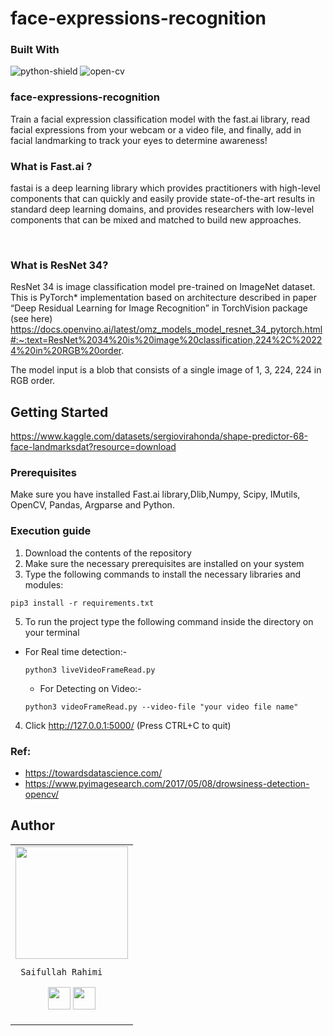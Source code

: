 # face-expressions-recognition

### Built With
![python-shield] ![open-cv]

###  face-expressions-recognition

Train a facial expression classification model with the fast.ai library, read facial expressions from your webcam or a video file, and finally, add in facial landmarking to track your eyes to determine awareness!

### What is Fast.ai ?
fastai is a deep learning library which provides practitioners with high-level components that can quickly and easily provide state-of-the-art results in standard deep learning domains, and provides researchers with low-level components that can be mixed and matched to build new approaches.

<br> 

### What is ResNet 34?
ResNet 34 is image classification model pre-trained on ImageNet dataset. This is PyTorch* implementation based on architecture described in paper “Deep Residual Learning for Image Recognition” in TorchVision package (see here) https://docs.openvino.ai/latest/omz_models_model_resnet_34_pytorch.html#:~:text=ResNet%2034%20is%20image%20classification,224%2C%20224%20in%20RGB%20order.

The model input is a blob that consists of a single image of 1, 3, 224, 224 in RGB order.
<br>

## Getting Started

https://www.kaggle.com/datasets/sergiovirahonda/shape-predictor-68-face-landmarksdat?resource=download

### Prerequisites
Make sure you have installed Fast.ai library,Dlib,Numpy, Scipy, IMutils, OpenCV, Pandas, Argparse and Python.

### Execution guide
1. Download the contents of the repository
2. Make sure the necessary prerequisites are installed on your system
3. Type the following commands to install the necessary libraries and modules:
```
pip3 install -r requirements.txt
```

5. To run the project type the following command inside the directory on your terminal

* For Real time detection:-
  ```
  python3 liveVideoFrameRead.py
  ```
  
  * For Detecting on Video:-
  ```
  python3 videoFrameRead.py --video-file "your video file name"
  ```
 
  
4. Click http://127.0.0.1:5000/ (Press CTRL+C to quit)

### Ref: 
* https://towardsdatascience.com/ 
* https://www.pyimagesearch.com/2017/05/08/drowsiness-detection-opencv/






## Author

<table>
<tr>
<td>
     <img src="https://avatars.githubusercontent.com/u/76810003?s=400&u=3de867a69316245acd6e93279367fc2a37a6dd14&v=4" width="180"/>
     
     Saifullah Rahimi

<p align="center">
<a href = "https://github.com/saifujasoor"><img src = "http://www.iconninja.com/files/241/825/211/round-collaboration-social-github-code-circle-network-icon.svg" width="36" height = "36"/></a>
<a href = "https://www.linkedin.com/in/saifullahrahimi/"><img src = "http://www.iconninja.com/files/863/607/751/network-linkedin-social-connection-circular-circle-media-icon.svg" width="36" height="36"/></a>
</p>
</td>
</tr> 
  </table>



<!-- Links -->

[python-shield]: https://img.shields.io/badge/-Python-blue?logo=python&logoColor=white&style=for-the-badge
[open-cv]: https://img.shields.io/badge/-OpenCV-red?logo=opencv&logoColor=white&style=for-the-badge
[flask]: https://img.shields.io/badge/-Flask-black?logo=flask&logoColor=white&style=for-the-badge
[html-shield]: https://img.shields.io/badge/-HTML-orange?logo=html5&logoColor=white&style=for-the-badge
[css-shield]: https://img.shields.io/badge/-CSS-2862E9?logo=css3&logoColor=white&style=for-the-badge
[linkedin-shield]: https://img.shields.io/badge/-linkedin-0078B6?logo=linkedin&logoColor=white&style=for-the-badge
[linkedin]:https://www.linkedin.com/in/saifullahrahimi/
